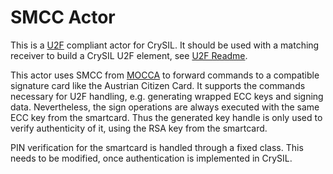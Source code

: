 # SMCC Actor

This is a [U2F](https://www.yubico.com/applications/fido/) compliant actor for CrySIL. It should be used with a matching receiver to build a CrySIL U2F element, see [U2F Readme](./../../../../README-U2F.md).

This actor uses SMCC from [MOCCA](https://joinup.ec.europa.eu/site/mocca/) to forward commands to a compatible signature card like the Austrian Citizen Card. It supports the commands necessary for U2F handling, e.g. generating wrapped ECC keys and signing data. Nevertheless, the sign operations are always executed with the same ECC key from the smartcard. Thus the generated key handle is only used to verify authenticity of it, using the RSA key from the smartcard. 

PIN verification for the smartcard is handled through a fixed class. This needs to be modified, once authentication is implemented in CrySIL.
